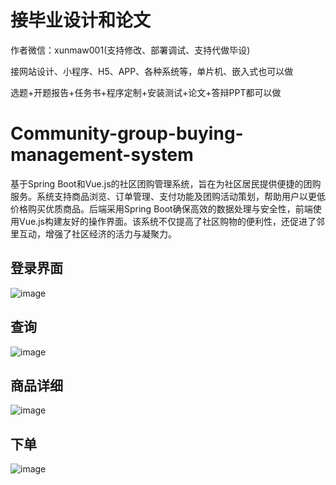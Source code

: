 # 接毕业设计和论文
作者微信：xunmaw001(支持修改、部署调试、支持代做毕设)

接网站设计、小程序、H5、APP、各种系统等，单片机、嵌入式也可以做

选题+开题报告+任务书+程序定制+安装测试+论文+答辩PPT都可以做
# Community-group-buying-management-system
基于Spring Boot和Vue.js的社区团购管理系统，旨在为社区居民提供便捷的团购服务。系统支持商品浏览、订单管理、支付功能及团购活动策划，帮助用户以更低价格购买优质商品。后端采用Spring Boot确保高效的数据处理与安全性，前端使用Vue.js构建友好的操作界面。该系统不仅提高了社区购物的便利性，还促进了邻里互动，增强了社区经济的活力与凝聚力。
## 登录界面
![image](https://github.com/user-attachments/assets/46ac51c1-7d8d-47ca-8979-b5f29f99a961)
## 查询
![image](https://github.com/user-attachments/assets/befc488d-89bd-4a59-8a35-21c3fd802f8c)
## 商品详细
![image](https://github.com/user-attachments/assets/c12651d0-1838-4373-bb42-6bda230298db)
## 下单
![image](https://github.com/user-attachments/assets/e4d5fc3a-eca4-4e5b-b15d-3e320269eddc)


